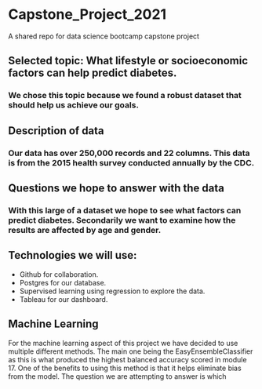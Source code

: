 # Capstone_Project_2021
A shared repo for data science bootcamp capstone project
## Selected topic: What lifestyle or socioeconomic factors can help predict diabetes.
### We chose this topic because we found a robust dataset that should help us achieve our goals.
## Description of data
### Our data has over 250,000 records and 22 columns. This data is from the 2015 health survey conducted annually by the CDC. 
## Questions we hope to answer with the data
### With this large of a dataset we hope to see what factors can predict diabetes. Secondarily we want to examine how the results are affected by age and gender.
## Technologies we will use:
* Github for collaboration.
* Postgres for our database.
* Supervised learning using regression to explore the data.
* Tableau for our dashboard.
## Machine Learning
For the machine learning aspect of this project we have decided to use multiple different methods. The main one being the EasyEnsembleClassifier as this is what produced the highest balanced accuracy scored in module 17. One of the benefits to using this method is that it helps eliminate bias from the model. The question we are attempting to answer is which  
